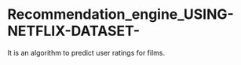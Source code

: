 # Recommendation_engine_USING-NETFLIX-DATASET-
It is an algorithm to predict user ratings for films.
